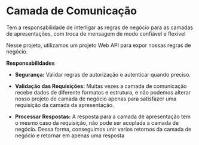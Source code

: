 # Camada de Comunicação

Tem a responsabilidade de interligar as regras de negócio para as camadas de apresentações, com troca de mensagem de modo confiável e flexível

Nesse projeto, utilizamos um projeto Web API para expor nossas regras de negócio. 

**Responsabilidades**

 - **Segurança:** Validar regras de autorização e autenticar quando preciso.

 - **Validação das Requisições:** Muitas vezes a camada de comunicação recebe dados de diferente formatos e estrutura, e não podemos alterar nosso projeto de camada de negócio apenas para satisfazer uma requisição da camada da apresentação.
 
 - **Processar Respostas:** A resposta para a camada de apresentação tem o mesmo caso da requisição, não pode ser acoplada a camada de negócio. Dessa forma, conseguimos unir varios retornos da camada de negócio e retornar em apenas uma resposta